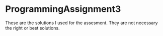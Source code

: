 # ProgrammingAssignment3
These are the solutions I used for the assesment. They are not necessary the right or best solutions.

